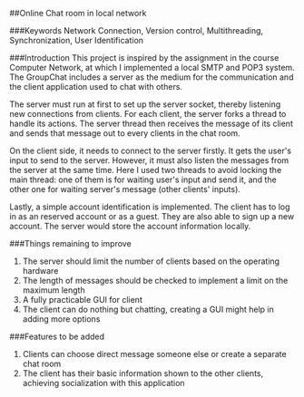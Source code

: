 ##Online Chat room in local network

###Keywords
Network Connection, Version control, Multithreading, Synchronization, User Identification

###Introduction
This project is inspired by the assignment in the course Computer Network, at which I implemented a local SMTP and POP3 system. The GroupChat includes a server as the medium for the communication and the client application used to chat with others.

The server must run at first to set up the server socket, thereby listening new connections from clients. For each client, the server forks a thread to handle its actions. The server thread then receives the message of its client and sends that message out to every clients in the chat room.

On the client side, it needs to connect to the server firstly. It gets the user's input to send to the server. However, it must also listen the messages from the server at the same time. Here I used two threads to avoid locking the main thread: one of them is for waiting user's input and send it, and the other one for waiting server's message (other clients' inputs). 

Lastly, a simple account identification is implemented. The client has to log in as an reserved account or as a guest. They are also able to sign up a new account. The server would store the account information locally. 

###Things remaining to improve
1. The server should limit the number of clients based on the operating hardware
2. The length of messages should be checked to implement a limit on the maximum length 
3. A fully practicable GUI for client
4. The client can do nothing but chatting, creating a GUI might help in adding more options

###Features to be added
1. Clients can choose direct message someone else or create a separate chat room
2. The client has their basic information shown to the other clients, achieving socialization with this application
